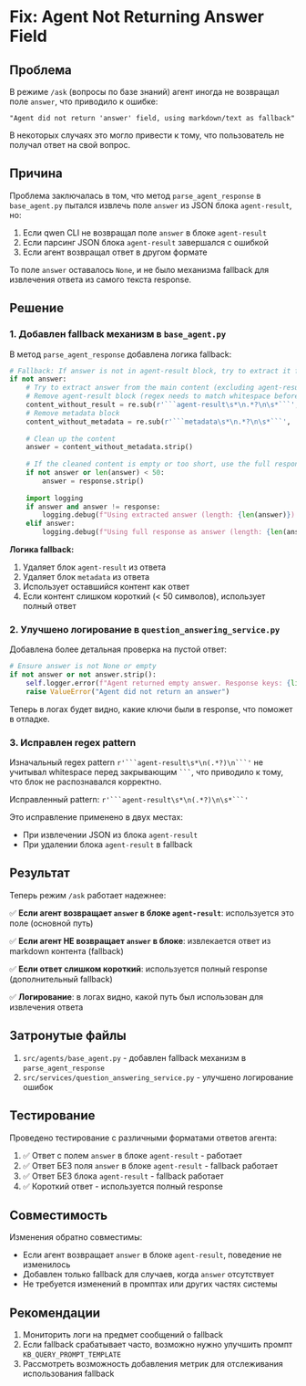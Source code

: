 # Fix: Agent Not Returning Answer Field

## Проблема

В режиме `/ask` (вопросы по базе знаний) агент иногда не возвращал поле `answer`, что приводило к ошибке:
```
"Agent did not return 'answer' field, using markdown/text as fallback"
```

В некоторых случаях это могло привести к тому, что пользователь не получал ответ на свой вопрос.

## Причина

Проблема заключалась в том, что метод `parse_agent_response` в `base_agent.py` пытался извлечь поле `answer` из JSON блока `agent-result`, но:

1. Если qwen CLI не возвращал поле `answer` в блоке `agent-result`
2. Если парсинг JSON блока `agent-result` завершался с ошибкой
3. Если агент возвращал ответ в другом формате

То поле `answer` оставалось `None`, и не было механизма fallback для извлечения ответа из самого текста response.

## Решение

### 1. Добавлен fallback механизм в `base_agent.py`

В метод `parse_agent_response` добавлена логика fallback:

```python
# Fallback: If answer is not in agent-result block, try to extract it from the response
if not answer:
    # Try to extract answer from the main content (excluding agent-result and metadata blocks)
    # Remove agent-result block (regex needs to match whitespace before closing ```)
    content_without_result = re.sub(r'```agent-result\s*\n.*?\n\s*```', '', response, flags=re.DOTALL)
    # Remove metadata block
    content_without_metadata = re.sub(r'```metadata\s*\n.*?\n\s*```', '', content_without_result, flags=re.DOTALL)
    
    # Clean up the content
    answer = content_without_metadata.strip()
    
    # If the cleaned content is empty or too short, use the full response
    if not answer or len(answer) < 50:
        answer = response.strip()
    
    import logging
    if answer and answer != response:
        logging.debug(f"Using extracted answer (length: {len(answer)}) as fallback")
    elif answer:
        logging.debug(f"Using full response as answer (length: {len(answer)})")
```

**Логика fallback:**
1. Удаляет блок `agent-result` из ответа
2. Удаляет блок `metadata` из ответа
3. Использует оставшийся контент как ответ
4. Если контент слишком короткий (< 50 символов), использует полный ответ

### 2. Улучшено логирование в `question_answering_service.py`

Добавлена более детальная проверка на пустой ответ:

```python
# Ensure answer is not None or empty
if not answer or not answer.strip():
    self.logger.error(f"Agent returned empty answer. Response keys: {list(response.keys())}")
    raise ValueError("Agent did not return an answer")
```

Теперь в логах будет видно, какие ключи были в response, что поможет в отладке.

### 3. Исправлен regex pattern

Изначальный regex pattern `r'```agent-result\s*\n(.*?)\n```'` не учитывал whitespace перед закрывающим ` ``` `, что приводило к тому, что блок не распознавался корректно.

Исправленный pattern: `r'```agent-result\s*\n(.*?)\n\s*```'`

Это исправление применено в двух местах:
- При извлечении JSON из блока `agent-result`
- При удалении блока `agent-result` в fallback

## Результат

Теперь режим `/ask` работает надежнее:

✅ **Если агент возвращает `answer` в блоке `agent-result`**: используется это поле (основной путь)

✅ **Если агент НЕ возвращает `answer` в блоке**: извлекается ответ из markdown контента (fallback)

✅ **Если ответ слишком короткий**: используется полный response (дополнительный fallback)

✅ **Логирование**: в логах видно, какой путь был использован для извлечения ответа

## Затронутые файлы

1. `src/agents/base_agent.py` - добавлен fallback механизм в `parse_agent_response`
2. `src/services/question_answering_service.py` - улучшено логирование ошибок

## Тестирование

Проведено тестирование с различными форматами ответов агента:

1. ✅ Ответ с полем `answer` в блоке `agent-result` - работает
2. ✅ Ответ БЕЗ поля `answer` в блоке `agent-result` - fallback работает
3. ✅ Ответ БЕЗ блока `agent-result` - fallback работает
4. ✅ Короткий ответ - используется полный response

## Совместимость

Изменения обратно совместимы:
- Если агент возвращает `answer` в блоке `agent-result`, поведение не изменилось
- Добавлен только fallback для случаев, когда `answer` отсутствует
- Не требуется изменений в промптах или других частях системы

## Рекомендации

1. Мониторить логи на предмет сообщений о fallback
2. Если fallback срабатывает часто, возможно нужно улучшить промпт `KB_QUERY_PROMPT_TEMPLATE`
3. Рассмотреть возможность добавления метрик для отслеживания использования fallback
